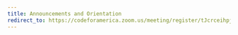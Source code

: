 ```yaml
---
title: Announcements and Orientation
redirect_to: https://codeforamerica.zoom.us/meeting/register/tJcrceihpjsjHtAuBkqrmqrEOHpzC3KSFJug
---
```

